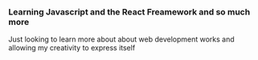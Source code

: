 ### Learning Javascript and the React Freamework and so much more
Just looking to learn more about about web development works and allowing my creativity to express itself
